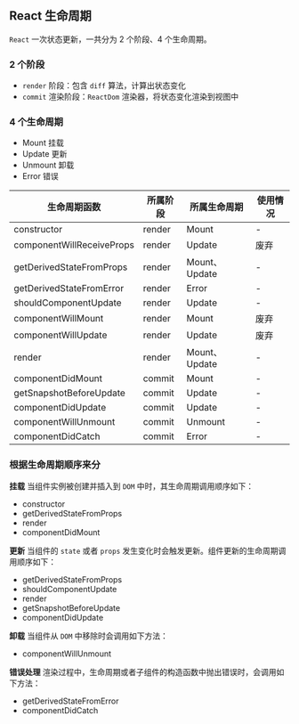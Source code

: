 ## React 生命周期

`React` 一次状态更新，一共分为 2 个阶段、4 个生命周期。

### 2 个阶段

- `render` 阶段：包含 `diff` 算法，计算出状态变化
- `commit` 渲染阶段：`ReactDom` 渲染器，将状态变化渲染到视图中

### 4 个生命周期

- Mount 挂载
- Update 更新
- Unmount 卸载
- Error 错误

| 生命周期函数              | 所属阶段 | 所属生命周期  | 使用情况 |
| ------------------------- | -------- | ------------- | -------- |
| constructor               | render   | Mount         | -        |
| componentWillReceiveProps | render   | Update        | 废弃     |
| getDerivedStateFromProps  | render   | Mount、Update | -        |
| getDerivedStateFromError  | render   | Error         | -        |
| shouldComponentUpdate     | render   | Update        | -        |
| componentWillMount        | render   | Mount         | 废弃     |
| componentWillUpdate       | render   | Update        | 废弃     |
| render                    | render   | Mount、Update | -        |
| componentDidMount         | commit   | Mount         | -        |
| getSnapshotBeforeUpdate   | commit   | Update        | -        |
| componentDidUpdate        | commit   | Update        | -        |
| componentWillUnmount      | commit   | Unmount       | -        |
| componentDidCatch         | commit   | Error         | -        |

### 根据生命周期顺序来分

**挂载**
当组件实例被创建并插入到 `DOM` 中时，其生命周期调用顺序如下：

- constructor
- getDerivedStateFromProps
- render
- componentDidMount

**更新**
当组件的 `state` 或者 `props` 发生变化时会触发更新。组件更新的生命周期调用顺序如下：

- getDerivedStateFromProps
- shouldComponentUpdate
- render
- getSnapshotBeforeUpdate
- componentDidUpdate

**卸载**
当组件从 `DOM` 中移除时会调用如下方法：

- componentWillUnmount

**错误处理**
渲染过程中，生命周期或者子组件的构造函数中抛出错误时，会调用如下方法：

- getDerivedStateFromError
- componentDidCatch
